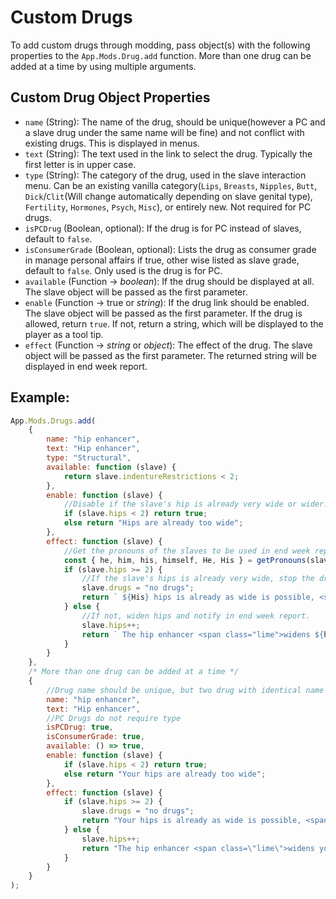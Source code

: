 # Custom Drugs

To add custom drugs through modding, pass object(s) with the following properties to the `App.Mods.Drug.add` function. More than one drug can be added at a time by using multiple arguments.

## Custom Drug Object Properties

- `name` (String): The name of the drug, should be unique(however a PC and a slave drug under the same name will be fine) and not conflict with existing drugs. This is displayed in menus.
- `text` (String): The text used in the link to select the drug. Typically the first letter is in upper case.
- `type` (String): The category of the drug, used in the slave interaction menu. Can be an existing vanilla category(`Lips`, `Breasts`, `Nipples`, `Butt`, `Dick`/`Clit`(Will change automatically depending on slave genital type), `Fertility`, `Hormones`, `Psych`, `Misc`), or entirely new. Not required for PC drugs.
- `isPCDrug` (Boolean, optional): If the drug is for PC instead of slaves, default to `false`.
- `isConsumerGrade` (Boolean, optional): Lists the drug as consumer grade in manage personal affairs if true, other wise listed as slave grade, default to `false`. Only used is the drug is for PC.
- `available` (Function → *boolean*): If the drug should be displayed at all. The slave object will be passed as the first parameter.
- `enable` (Function → true or *string*): If the drug link should be enabled. The slave object will be passed as the first parameter. If the drug is allowed, return `true`. If not, return a string, which will be displayed to the player as a tool tip.
- `effect` (Function → *string* or *object*): The effect of the drug. The slave object will be passed as the first parameter. The returned string will be displayed in end week report.

## Example:
```js
App.Mods.Drugs.add(
	{
		name: "hip enhancer",
		text: "Hip enhancer",
		type: "Structural",
		available: function (slave) {
			return slave.indentureRestrictions < 2;
		},
		enable: function (slave) {
			//Disable if the slave's hip is already very wide or wider.
			if (slave.hips < 2) return true;
			else return "Hips are already too wide";
		},
		effect: function (slave) {
			//Get the pronouns of the slaves to be used in end week report.
			const { he, him, his, himself, He, His } = getPronouns(slave);
			if (slave.hips >= 2) {
				//If the slave's hips is already very wide, stop the drug regimen, notify in end week report.
				slave.drugs = "no drugs";
				return ` ${His} hips is already as wide is possible, <span class="yellow">${his} drug regimen has been ended.</span>`;
			} else {
				//If not, widen hips and notify in end week report.
				slave.hips++;
				return ` The hip enhancer <span class="lime">widens ${his} hip</span>.`;
			}
		}
	},
	/* More than one drug can be added at a time */
	{
		//Drug name should be unique, but two drug with identical name is okay if one is for PC and one is for slaves.
		name: "hip enhancer",
		text: "Hip enhancer",
		//PC Drugs do not require type
		isPCDrug: true,
		isConsumerGrade: true,
		available: () => true,
		enable: function (slave) {
			if (slave.hips < 2) return true;
			else return "Your hips are already too wide";
		},
		effect: function (slave) {
			if (slave.hips >= 2) {
				slave.drugs = "no drugs";
				return "Your hips is already as wide is possible, <span class=\"yellow\">your drug regimen has ended.</span>";
			} else {
				slave.hips++;
				return "The hip enhancer <span class=\"lime\">widens your hip</span>.";
			}
		}
	}
);
```
